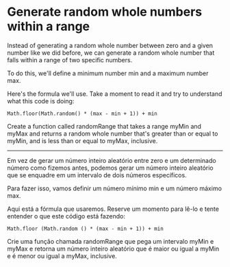 # Generate random whole numbers within a range

Instead of generating a random whole number between zero and a given number like we did before, we can generate a random whole number that falls within a range of two specific numbers.

To do this, we'll define a minimum number min and a maximum number max.

Here's the formula we'll use. Take a moment to read it and try to understand what this code is doing:

`Math.floor(Math.random() * (max - min + 1)) + min`

Create a function called randomRange that takes a range myMin and myMax and returns a random whole number that's greater than or equal to myMin, and is less than or equal to myMax, inclusive.

---

Em vez de gerar um número inteiro aleatório entre zero e um determinado número como fizemos antes, podemos gerar um número inteiro aleatório que se enquadre em um intervalo de dois números específicos.

Para fazer isso, vamos definir um número mínimo min e um número máximo max.

Aqui está a fórmula que usaremos. Reserve um momento para lê-lo e tente entender o que este código está fazendo:

`Math.floor (Math.random () * (max - min + 1)) + min`

Crie uma função chamada randomRange que pega um intervalo myMin e myMax e retorna um número inteiro aleatório que é maior ou igual a myMin e é menor ou igual a myMax, inclusive.